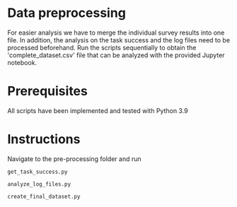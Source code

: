 # Data preprocessing

For easier analysis we have to merge the individual survey results into one file. In addition, the analysis on the task success and the log files need to be processed beforehand. Run the scripts sequentially to obtain the 'complete_dataset.csv' file that can be analyzed with the provided Jupyter notebook.

# Prerequisites

All scripts have been implemented and tested with Python 3.9

# Instructions

Navigate to the pre-processing folder and run

```
get_task_success.py
```

```
analyze_log_files.py
```

```
create_final_dataset.py
```
